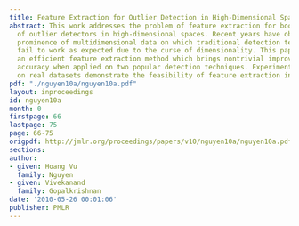 ```yaml
---
title: Feature Extraction for Outlier Detection in High-Dimensional Spaces
abstract: This work addresses the problem of feature extraction for boosting the performance
  of outlier detectors in high-dimensional spaces. Recent years have observed the
  prominence of multidimensional data on which traditional detection techniques usually
  fail to work as expected due to the curse of dimensionality. This paper introduces
  an efficient feature extraction method which brings nontrivial improvements in detection
  accuracy when applied on two popular detection techniques. Experiments carried out
  on real datasets demonstrate the feasibility of feature extraction in outlier detection.
pdf: "./nguyen10a/nguyen10a.pdf"
layout: inproceedings
id: nguyen10a
month: 0
firstpage: 66
lastpage: 75
page: 66-75
origpdf: http://jmlr.org/proceedings/papers/v10/nguyen10a/nguyen10a.pdf
sections: 
author:
- given: Hoang Vu
  family: Nguyen
- given: Vivekanand
  family: Gopalkrishnan
date: '2010-05-26 00:01:06'
publisher: PMLR
---
```

